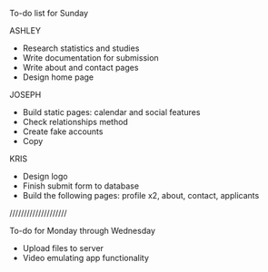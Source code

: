 To-do list for Sunday

ASHLEY
- Research statistics and studies
- Write documentation for submission
- Write about and contact pages
- Design home page

JOSEPH
- Build static pages: calendar and social features
- Check relationships method
- Create fake accounts
- Copy

KRIS
- Design logo
- Finish submit form to database
- Build the following pages: profile x2, about, contact, applicants

////////////////////

To-do for Monday through Wednesday

- Upload files to server
- Video emulating app functionality
